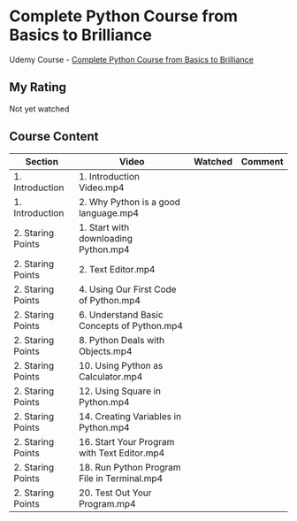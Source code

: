 # Complete Python Course from Basics to Brilliance

Udemy Course - [Complete Python Course from Basics to Brilliance](https://www.udemy.com/course/complete-python-course-from-basics-to-brilliance-in-hd/)

## My Rating

Not yet watched

## Course Content

| Section           | Video                                       | Watched | Comment |
| ----------------- | ------------------------------------------- | ------- | ------- |
| 1. Introduction   | 1. Introduction Video.mp4                   |         |         |
| 1. Introduction   | 2. Why Python is a good language.mp4        |         |         |
| 2. Staring Points | 1. Start with downloading Python.mp4        |         |         |
| 2. Staring Points | 2. Text Editor.mp4                          |         |         |
| 2. Staring Points | 4. Using Our First Code of Python.mp4       |         |         |
| 2. Staring Points | 6. Understand Basic Concepts of Python.mp4  |         |         |
| 2. Staring Points | 8. Python Deals with Objects.mp4            |         |         |
| 2. Staring Points | 10. Using Python as Calculator.mp4          |         |         |
| 2. Staring Points | 12. Using Square in Python.mp4              |         |         |
| 2. Staring Points | 14. Creating Variables in Python.mp4        |         |         |
| 2. Staring Points | 16. Start Your Program with Text Editor.mp4 |         |         |
| 2. Staring Points | 18. Run Python Program File in Terminal.mp4 |         |         |
| 2. Staring Points | 20. Test Out Your Program.mp4               |         |         |
